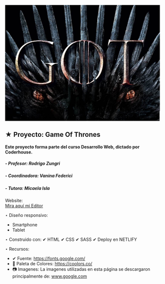 <img src="./img/Imagen-Readme.jpg">

 ## ★ Proyecto: Game Of Thrones
 ####  Este proyecto forma parte del curso Desarrollo Web, dictado por Coderhouse.

 #####   - Profesor: Rodrigo Zungri
 #####   - Coordinadora: Vanina Federici 
 #####   - Tutora: Micaela Isla

 Website:  
[Mira aquí mi Editor](https://gameof-thrones.netlify.app/) 

 ⋆ Diseño responsivo:
   - Smartphone
   - Tablet

 ⋆ Construido con:
   ✔ HTML
   ✔ CSS
   ✔ SASS
   ✔ Deploy en NETLIFY


 ⋆ Recursos:
   - ✔  Fuente: https://fonts.google.com/
   - 🎨 Paleta de Colores: https://coolors.co/ 
   - 📷 Imagenes: La imagenes utilizadas en esta página se descargaron principalmente de: www.google.com


  